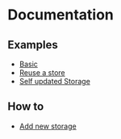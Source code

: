 # Documentation

## Examples

- [Basic](01-Basic.md)
- [Reuse a store](02-Reuse-Store.md)
- [Self updated Storage](03-Self-Update-Storage.md)

## How to

- [Add new storage](04-New-Storage.md)